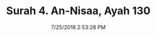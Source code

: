 ---
title       : "Surah 4. An-Nisaa, Ayah 130"
date        : 7/25/2018 2:53:28 PM
draft       : false
type        : "quran"
layout      : "compare"
BookCode    : "CMP"
SurahNumber : "4"
AyahNumber  : "130"
TotalAyah   : "176"
---